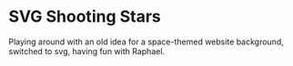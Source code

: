 SVG Shooting Stars
===================
Playing around with an old idea for a space-themed website background, switched to svg, having fun with Raphael. 